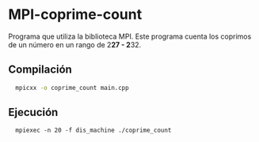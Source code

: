 # MPI-coprime-count

Programa que utiliza la biblioteca MPI. 
Este programa cuenta los coprimos de un número en un rango de 2**27 - 2**32.

## Compilación
```bash
  mpicxx -o coprime_count main.cpp
```

## Ejecución
```
  mpiexec -n 20 -f dis_machine ./coprime_count
```
